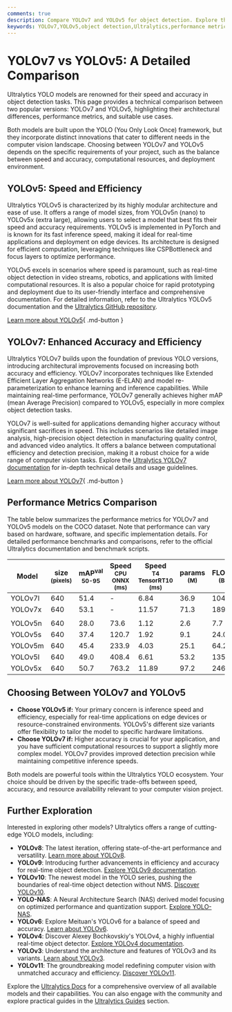 ```yaml
---
comments: true
description: Compare YOLOv7 and YOLOv5 for object detection. Explore their architectural differences, performance metrics, and ideal use cases.
keywords: YOLOv7,YOLOv5,object detection,Ultralytics,performance metrics,model comparison,real-time applications,accuracy vs speed
---
```


# YOLOv7 vs YOLOv5: A Detailed Comparison

Ultralytics YOLO models are renowned for their speed and accuracy in object detection tasks. This page provides a technical comparison between two popular versions: YOLOv7 and YOLOv5, highlighting their architectural differences, performance metrics, and suitable use cases.

Both models are built upon the YOLO (You Only Look Once) framework, but they incorporate distinct innovations that cater to different needs in the computer vision landscape. Choosing between YOLOv7 and YOLOv5 depends on the specific requirements of your project, such as the balance between speed and accuracy, computational resources, and deployment environment.

<script async src="https://cdn.jsdelivr.net/npm/chart.js@3.9.1/dist/chart.min.js"></script>
<script defer src="../../javascript/benchmark.js"></script>

<canvas id="modelComparisonChart" width="1024" height="400" active-models='["YOLOv7", "YOLOv5"]'></canvas>

## YOLOv5: Speed and Efficiency

Ultralytics YOLOv5 is characterized by its highly modular architecture and ease of use. It offers a range of model sizes, from YOLOv5n (nano) to YOLOv5x (extra large), allowing users to select a model that best fits their speed and accuracy requirements. YOLOv5 is implemented in PyTorch and is known for its fast inference speed, making it ideal for real-time applications and deployment on edge devices. Its architecture is designed for efficient computation, leveraging techniques like CSPBottleneck and focus layers to optimize performance.

YOLOv5 excels in scenarios where speed is paramount, such as real-time object detection in video streams, robotics, and applications with limited computational resources. It is also a popular choice for rapid prototyping and deployment due to its user-friendly interface and comprehensive documentation. For detailed information, refer to the Ultralytics YOLOv5 documentation and the [Ultralytics GitHub repository](https://github.com/ultralytics/ultralytics).

[Learn more about YOLOv5](https://docs.ultralytics.com/models/yolov5/){ .md-button }

## YOLOv7: Enhanced Accuracy and Efficiency

Ultralytics YOLOv7 builds upon the foundation of previous YOLO versions, introducing architectural improvements focused on increasing both accuracy and efficiency. YOLOv7 incorporates techniques like Extended Efficient Layer Aggregation Networks (E-ELAN) and model re-parameterization to enhance learning and inference capabilities. While maintaining real-time performance, YOLOv7 generally achieves higher mAP (mean Average Precision) compared to YOLOv5, especially in more complex object detection tasks.

YOLOv7 is well-suited for applications demanding higher accuracy without significant sacrifices in speed. This includes scenarios like detailed image analysis, high-precision object detection in manufacturing quality control, and advanced video analytics. It offers a balance between computational efficiency and detection precision, making it a robust choice for a wide range of computer vision tasks. Explore the [Ultralytics YOLOv7 documentation](https://docs.ultralytics.com/models/yolov7/) for in-depth technical details and usage guidelines.

[Learn more about YOLOv7](https://docs.ultralytics.com/models/yolov7/){ .md-button }

## Performance Metrics Comparison

The table below summarizes the performance metrics for YOLOv7 and YOLOv5 models on the COCO dataset. Note that performance can vary based on hardware, software, and specific implementation details. For detailed performance benchmarks and comparisons, refer to the official Ultralytics documentation and benchmark scripts.

| Model   | size<br><sup>(pixels) | mAP<sup>val<br>50-95 | Speed<br><sup>CPU ONNX<br>(ms) | Speed<br><sup>T4 TensorRT10<br>(ms) | params<br><sup>(M) | FLOPs<br><sup>(B) |
| ------- | --------------------- | -------------------- | ------------------------------ | ----------------------------------- | ------------------ | ----------------- |
| YOLOv7l | 640                   | 51.4                 | -                              | 6.84                                | 36.9               | 104.7             |
| YOLOv7x | 640                   | 53.1                 | -                              | 11.57                               | 71.3               | 189.9             |
|         |                       |                      |                                |                                     |                    |                   |
| YOLOv5n | 640                   | 28.0                 | 73.6                           | 1.12                                | 2.6                | 7.7               |
| YOLOv5s | 640                   | 37.4                 | 120.7                          | 1.92                                | 9.1                | 24.0              |
| YOLOv5m | 640                   | 45.4                 | 233.9                          | 4.03                                | 25.1               | 64.2              |
| YOLOv5l | 640                   | 49.0                 | 408.4                          | 6.61                                | 53.2               | 135.0             |
| YOLOv5x | 640                   | 50.7                 | 763.2                          | 11.89                               | 97.2               | 246.4             |

## Choosing Between YOLOv7 and YOLOv5

- **Choose YOLOv5 if:** Your primary concern is inference speed and efficiency, especially for real-time applications on edge devices or resource-constrained environments. YOLOv5's different size variants offer flexibility to tailor the model to specific hardware limitations.
- **Choose YOLOv7 if:** Higher accuracy is crucial for your application, and you have sufficient computational resources to support a slightly more complex model. YOLOv7 provides improved detection precision while maintaining competitive inference speeds.

Both models are powerful tools within the Ultralytics YOLO ecosystem. Your choice should be driven by the specific trade-offs between speed, accuracy, and resource availability relevant to your computer vision project.

## Further Exploration

Interested in exploring other models? Ultralytics offers a range of cutting-edge YOLO models, including:

- **YOLOv8**: The latest iteration, offering state-of-the-art performance and versatility. [Learn more about YOLOv8](https://docs.ultralytics.com/models/yolov8/).
- **YOLOv9**: Introducing further advancements in efficiency and accuracy for real-time object detection. [Explore YOLOv9 documentation](https://docs.ultralytics.com/models/yolov9/).
- **YOLOv10**: The newest model in the YOLO series, pushing the boundaries of real-time object detection without NMS. [Discover YOLOv10](https://docs.ultralytics.com/models/yolov10/).
- **YOLO-NAS**: A Neural Architecture Search (NAS) derived model focusing on optimized performance and quantization support. [Explore YOLO-NAS](https://docs.ultralytics.com/models/yolo-nas/).
- **YOLOv6**: Explore Meituan's YOLOv6 for a balance of speed and accuracy. [Learn about YOLOv6](https://docs.ultralytics.com/models/yolov6/).
- **YOLOv4**: Discover Alexey Bochkovskiy's YOLOv4, a highly influential real-time object detector. [Explore YOLOv4 documentation](https://docs.ultralytics.com/models/yolov4/).
- **YOLOv3**: Understand the architecture and features of YOLOv3 and its variants. [Learn about YOLOv3](https://docs.ultralytics.com/models/yolov3/).
- **YOLOv11**: The groundbreaking model redefining computer vision with unmatched accuracy and efficiency. [Discover YOLOv11](https://docs.ultralytics.com/models/yolo11/).

Explore the [Ultralytics Docs](https://docs.ultralytics.com/models/) for a comprehensive overview of all available models and their capabilities. You can also engage with the community and explore practical guides in the [Ultralytics Guides](https://docs.ultralytics.com/guides/) section.